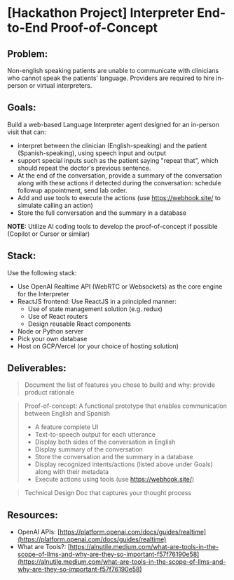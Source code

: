 # [Hackathon Project] Interpreter End-to-End Proof-of-Concept

## Problem:

Non-english speaking patients are unable to communicate with clinicians who cannot speak the patients' language. Providers are required to hire in-person or virtual interpreters.

## Goals:

Build a web-based Language Interpreter agent designed for an in-person visit that can:

- interpret between the clinician (English-speaking) and the patient (Spanish-speaking), using speech input and output
- support special inputs such as the patient saying "repeat that", which should repeat the doctor's previous sentence.
- At the end of the conversation, provide a summary of the conversation along with these actions if detected during the conversation: schedule followup appointment, send lab order.
- Add and use tools to execute the actions (use https://webhook.site/ to simulate calling an action)
- Store the full conversation and the summary in a database

**NOTE:** Utilize AI coding tools to develop the proof-of-concept if possible (Copilot or Cursor or similar)

## Stack:

Use the following stack:

- Use OpenAI Realtime API (WebRTC or Websockets) as the core engine for the Interpreter
- ReactJS frontend: Use ReactJS in a principled manner:
  - Use of state management solution (e.g. redux)
  - Use of React routers
  - Design reusable React components
- Node or Python server
- Pick your own database
- Host on GCP/Vercel (or your choice of hosting solution)

## Deliverables:

> Document the list of features you chose to build and why: provide product rationale

> Proof-of-concept: A functional prototype that enables communication between English and Spanish
>
> - A feature complete UI
> - Text-to-speech output for each utterance
> - Display both sides of the conversation in English
> - Display summary of the conversation
> - Store the conversation and the summary in a database
> - Display recognized intents/actions (listed above under Goals) along with their metadata
> - Execute actions using tools (use https://webhook.site/)

> Technical Design Doc that captures your thought process

## Resources:

- OpenAI APIs: [https://platform.openai.com/docs/guides/realtime](https://platform.openai.com/docs/guides/realtime)
- What are Tools?: [https://alnutile.medium.com/what-are-tools-in-the-scope-of-llms-and-why-are-they-so-important-f57f76190e58](https://alnutile.medium.com/what-are-tools-in-the-scope-of-llms-and-why-are-they-so-important-f57f76190e58)
